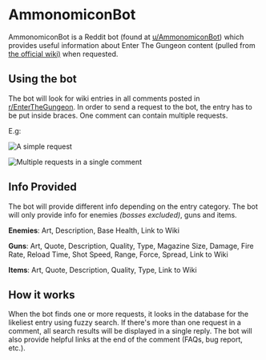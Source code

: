 # AmmonomiconBot

AmmonomiconBot is a Reddit bot (found at [u/AmmonomiconBot](https://www.reddit.com/user/AmmonomiconBot)) which provides useful information about Enter The Gungeon content (pulled from [the official wiki)](https://enterthegungeon.gamepedia.com/Enter_the_Gungeon_Wiki) when requested.

## Using the bot

The bot will look for wiki entries in all comments posted in [r/EnterTheGungeon](https://www.reddit.com/r/EnterTheGungeon/). In order to send a request to the bot, the entry has to be put inside braces. One comment can contain multiple requests.

E.g:

![A simple request](https://i.imgur.com/5eOqrfC.png)

![Multiple requests in a single comment](https://i.imgur.com/PK8bdiI.png)

## Info Provided

The bot will provide different info depending on the entry category. The bot will only provide info for enemies *(bosses excluded)*, guns and items.

**Enemies**: Art, Description, Base Health, Link to Wiki

**Guns**: Art, Quote, Description, Quality, Type, Magazine Size, Damage, Fire Rate, Reload Time, Shot Speed, Range, Force, Spread, Link to Wiki

**Items**: Art, Quote, Description, Quality, Type, Link to Wiki

## How it works

When the bot finds one or more requests, it looks in the database for the likeliest entry using fuzzy search. If there's more than one request in a comment, all search results will be displayed in a single reply. The bot will also provide helpful links at the end of the comment (FAQs, bug report, etc.).
